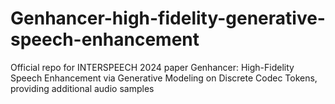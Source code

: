 # Genhancer-high-fidelity-generative-speech-enhancement
Official repo for INTERSPEECH 2024 paper Genhancer: High-Fidelity Speech Enhancement via Generative Modeling on Discrete Codec Tokens, providing additional audio samples
